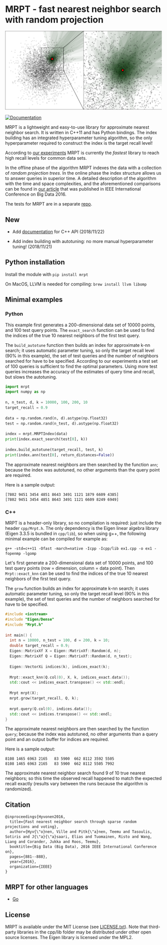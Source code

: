 # MRPT - fast nearest neighbor search with random projection

![Fifty shades of green](docs/img/voting-candidates2.png)

[![Documentation](https://img.shields.io/badge/api-reference-blue.svg)](http://vioshyvo.github.io/mrpt/html/index.html)

MRPT is a lightweight and easy-to-use library for approximate nearest neighbor search. It is written in C++11 and has Python bindings. The index building has an integrated hyperparameter tuning algorithm, so the only hyperparameter required to construct the index is the target recall level!

According to [our experiments](https://github.com/ejaasaari/mrpt-comparison/) MRPT is currently the *fastest* library to reach high recall levels for common data sets.

In the offline phase of the algorithm MRPT indexes the data with a collection of *random projection trees*. In the online phase the index structure allows us to answer queries in superior time. A detailed description of the algorithm with the time and space complexities, and the aforementioned comparisons can be found in [our article](https://www.cs.helsinki.fi/u/ttonteri/pub/bigdata2016.pdf) that was published in IEEE International Conference on Big Data 2016.

The tests for MRPT are in a separate [repo](https://github.com/vioshyvo/RP-test).
## New
- Add [documentation](http://vioshyvo.github.io/mrpt/html/index.html) for C++ API (2018/11/22)

- Add index building with autotuning: no more manual hyperparameter tuning! (2018/11/21)

## Python installation

Install the module with `pip install mrpt`

On MacOS, LLVM is needed for compiling: `brew install llvm libomp`

## Minimal examples

### Python

This example first generates a 200-dimensional data set of 10000 points, and 100 test query points. The `exact_search` function can be used to find the indices of the true 10 nearest neighbors of the first test query.

The `build_autotune` function then builds an index for approximate k-nn search; it uses automatic parameter tuning, so only the target recall level (90% in this example), the set of test queries and the number of neighbors searched for have to be specified. According to our experiments a test set of 100 queries is sufficient to find the optimal parameters. Using more test queries increases the accuracy of the estimates of query time and recall, but slows the autotuning.

```python
import mrpt
import numpy as np

n, n_test, d, k = 10000, 100, 200, 10
target_recall = 0.9

data = np.random.rand(n, d).astype(np.float32)
test = np.random.rand(n_test, d).astype(np.float32)

index = mrpt.MRPTIndex(data)
print(index.exact_search(test[0], k))

index.build_autotune(target_recall, test, k)
print(index.ann(test[0], return_distances=False))
```

The approximate nearest neighbors are then searched by the function `ann`; because the index was autotuned, no other arguments than the query point are required.

Here is a sample output:
```
[7802 9451 3454 4851 8643 3491 1121 1879 6609 4385]
[7802 9451 3454 4851 8643 3491 1121 6609 8249 6949]
```

### C++

MRPT is a header-only library, so no compilation is required: just include the header `cpp/Mrpt.h`. The only dependency is the Eigen linear algebra library (Eigen 3.3.5 is bundled in `cpp/lib`), so when using g++, the following minimal example can be compiled for example as:
```
g++ -std=c++11 -Ofast -march=native -Icpp -Icpp/lib ex1.cpp -o ex1 -fopenmp -lgomp
```

Let's first generate a 200-dimensional data set of 10000 points, and 100 test query points (row = dimension, column = data point). Then `Mrpt::exact_knn` can be used to find the indices of the true 10 nearest neighbors of the first test query.

The `grow` function builds an index for approximate k-nn search; it uses automatic parameter tuning, so only the target recall level (90% in this example), the set of test queries and the number of neighbors searched for have to be specified.

```c++
#include <iostream>
#include "Eigen/Dense"
#include "Mrpt.h"

int main() {
  int n = 10000, n_test = 100, d = 200, k = 10;
  double target_recall = 0.9;
  Eigen::MatrixXf X = Eigen::MatrixXf::Random(d, n);
  Eigen::MatrixXf Q = Eigen::MatrixXf::Random(d, n_test);

  Eigen::VectorXi indices(k), indices_exact(k);

  Mrpt::exact_knn(Q.col(0), X, k, indices_exact.data());
  std::cout << indices_exact.transpose() << std::endl;

  Mrpt mrpt(X);
  mrpt.grow(target_recall, Q, k);

  mrpt.query(Q.col(0), indices.data());
  std::cout << indices.transpose() << std::endl;
}
```

The approximate nearest neighbors are then searched by the function `query`; because the index was autotuned, no other arguments than a query point and an output buffer for indices are required.

Here is a sample output:
```
8108 1465 6963 2165   83 5900  662 8112 3592 5505
8108 1465 6963 2165   83 5900  662 8112 5505 7992
```
The approximate nearest neighbor search found 9 of 10 true nearest neighbors; so this time the observed recall happened to match the expected recall exactly (results vary between the runs because the algorithm is randomized).

## Citation
~~~~
@inproceedings{Hyvonen2016,
  title={Fast nearest neighbor search through sparse random projections and voting},
  author={Hyv{\"o}nen, Ville and Pitk{\"a}nen, Teemu and Tasoulis, Sotiris and J{\"a}{\"a}saari, Elias and Tuomainen, Risto and Wang, Liang and Corander, Jukka and Roos, Teemu},
  booktitle={Big Data (Big Data), 2016 IEEE International Conference on},
  pages={881--888},
  year={2016},
  organization={IEEE}
}
~~~~


## MRPT for other languages

- [Go](https://github.com/rikonor/go-ann)

## License

MRPT is available under the MIT License (see [LICENSE.txt](LICENSE.txt)). Note that third-party libraries in the cpp/lib folder may be distributed under other open source licenses. The Eigen library is licensed under the MPL2.
